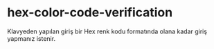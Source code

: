 # hex-color-code-verification
Klavyeden yapılan giriş bir Hex renk kodu formatında olana kadar giriş yapmanız istenir.
